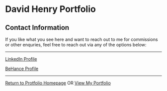 # David Henry Portfolio #
## Contact Information ##

If you like what you see here and want to reach out to me for commissions or other enquries, feel free to reach out via any of the options below:
___

[LinkedIn Profile](https://www.linkedin.com/in/david-henry-72b44546/)

[BeHance Profile](https://www.behance.net/davidhenry39)
___

[Return to Protfolio Homepage](index.markdown) OR [View My Portfolio](projects.markdown)